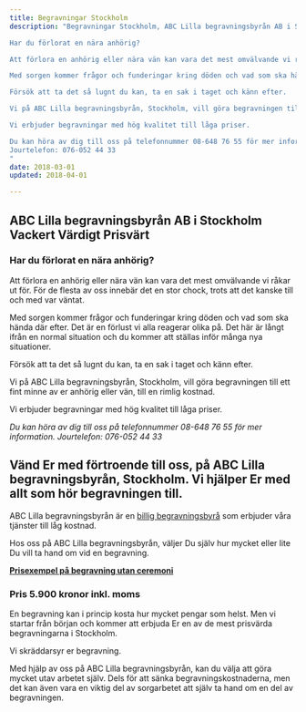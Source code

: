 ```yaml
---
title: Begravningar Stockholm
description: "Begravningar Stockholm, ABC Lilla begravningsbyrån AB i Stockholm Vackert Värdigt Prisvärt

Har du förlorat en nära anhörig?

Att förlora en anhörig eller nära vän kan vara det mest omvälvande vi råkar ut för. För de flesta av oss innebär det en stor chock, trots att det kanske till och med var väntat.

Med sorgen kommer frågor och funderingar kring döden och vad som ska hända där efter. Det är en förlust vi alla reagerar olika på. Det här är långt ifrån en normal situation och du kommer att ställas inför många nya situationer.

Försök att ta det så lugnt du kan, ta en sak i taget och känn efter.

Vi på ABC Lilla begravningsbyrån, Stockholm, vill göra begravningen till ett fint minne av er anhörig eller vän, till en rimlig kostnad.

Vi erbjuder begravningar med hög kvalitet till låga priser.

Du kan höra av dig till oss på telefonnummer 08-648 76 55 för mer information.
Jourtelefon: 076-052 44 33
"
date: 2018-03-01
updated: 2018-04-01

---
```



## ABC Lilla begravningsbyrån AB i Stockholm Vackert Värdigt Prisvärt

### Har du förlorat en nära anhörig?

Att förlora en anhörig eller nära vän kan vara det mest omvälvande vi råkar ut för. För de flesta av oss innebär det en stor chock, trots att det kanske till och med var väntat.

Med sorgen kommer frågor och funderingar kring döden och vad som ska hända där efter. Det är en förlust vi alla reagerar olika på. Det här är långt ifrån en normal situation och du kommer att ställas inför många nya situationer.

Försök att ta det så lugnt du kan, ta en sak i taget och känn efter.

Vi på ABC Lilla begravningsbyrån, Stockholm, vill göra begravningen till ett fint minne av er anhörig eller vän, till en rimlig kostnad.

Vi erbjuder begravningar med hög kvalitet till låga priser.

*Du kan höra av dig till oss på telefonnummer 08-648 76 55 för mer information.
Jourtelefon: 076-052 44 33*



## Vänd Er med förtroende till oss, på ABC Lilla begravningsbyrån, Stockholm. Vi hjälper Er med allt som hör begravningen till.
ABC Lilla begravningsbyrån är en [billig begravningsbyrå][1] som erbjuder våra tjänster till låg kostnad.

Hos oss på ABC Lilla begravningsbyrån, väljer Du själv hur mycket eller lite Du vill ta hand om vid en begravning.



**[Prisexempel på begravning utan ceremoni][2]**

### Pris 5.900 kronor inkl. moms


En begravning kan i princip kosta hur mycket pengar som helst. Men vi startar från början och kommer att erbjuda Er en av de mest prisvärda begravningarna i Stockholm.

Vi skräddarsyr er begravning.

Med hjälp av oss på ABC Lilla begravningsbyrån, kan du välja att göra mycket utav arbetet själv. Dels för att sänka begravningskostnaderna, men det kan även vara en viktig del av sorgarbetet att själv ta hand om en del av begravningen.


  [1]: billig-begravningsbyra
  [2]: priser
